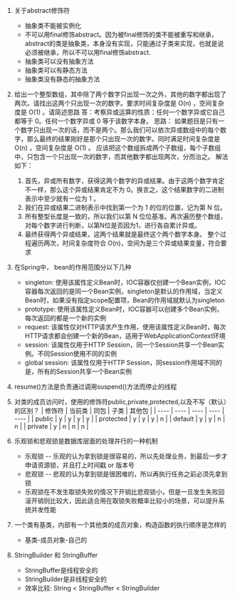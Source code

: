 1. 关于abstract修饰符
    * 抽象类不能被实例化
    * 不可以用final修饰abstract。因为被final修饰的类不能被重写和继承，abstract的类是抽象类，本身没有实现，只能通过子类来实现，也就是说必须被继承，所以不可以用final修饰abstract.
    * 抽象类可以没有抽象方法
    * 抽象类可以有静态方法
    * 抽象类没有静态的抽象方法

2. 给出一个整型数组，其中除了两个数字只出现一次之外，其他的数字都出现了两次。请找出这两个只出现一次的数字。要求时间复杂度是 O(n) ，空间复杂度是 O(1) 。请简述思路
    答：考察异或运算的性质：任何一个数字异或它自己都等于 0。任何一个数字异或 0 等于该数字本身。
    思路：
    如果题目是只有一个数字只出现一次的话，而不是两个。那么我们可以依次异或数组中的每个数字，那么最终的结果刚好是那个只出现一次的数字。同时满足时间复杂度是 O(n) ，空间复杂度是 O(1) 。
    应该把这个数组拆成两个子数组，每个子数组中，只包含一个只出现一次的数字，而其他数字都出现两次，分而治之。
    解法如下：
    1. 首先，异或所有数字，获得这两个数字的异或结果。由于这两个数字肯定不一样，那么这个异或结果肯定不为 0。换言之，这个结果数字的二进制表示中至少就有一位为 1 。
    2. 我们在异或结果二进制表示中找到第一个为 1 的位的位置，记为第 N 位。
    3. 所有整型长度是一致的，所以我们以第 N 位位基准。再次遍历整个数组，对每个数字进行判断，以第N位是否因为1，进行各自累计异或。
    4. 最终获得两个异或结果，这两个结果就是最终这个两个数字本身。
    整个过程遍历两次，时间复杂度符合 O(n)，空间为是三个异或结果变量，符合要求

3. 在Spring中， bean的作用范围分以下几种
    * singleton: 使用该属性定义Bean时，IOC容器仅创建一个Bean实例，IOC容器每次返回的是同一个Bean实例，singleton是默认的作用域，当定义Bean时，如果没有指定scope配置项，Bean的作用域就默认为singleton
    * prototype: 使用该属性定义Bean时，IOC容器可以创建多个Bean实例，每次返回的都是一个新的实例
    * request: 该属性仅对HTTP请求产生作用，使用该属性定义Bean时，每次HTTP请求都会创建一个新的Bean，适用于WebApplicationContext环境
    * session: 该属性仅用于HTTP Session，同一个Session共享一个Bean实例。不同Session使用不同的实例
    * global session: 该属性仅用于HTTP Session，同session作用域不同的是，所有的Session共享一个Bean实例

4. resume()方法是负责通过调用suspend()方法而停止的线程

5. 对类的成员访问时，使用的修饰符public,private,protected,以及不写（默认）的区别？
| 修饰符 | 当前类 | 同包 | 子类 | 其他包 |
| ---- | ---- | ---- | ---- | ---- |
| public | y | y | y | y |
| protected | y | y | y | n |
| default | y | y | n | n |
| private | y | n | n | n |

6. 乐观锁和悲观锁是数据库层面的处理并行的一种机制
    * 乐观锁 -- 乐观的认为拿到锁是很容易的，所以先处理业务，到最后一步才申请资源锁，并且打上时间戳 or 版本号
    * 悲观锁 -- 悲观的认为拿到锁是很困难的，所以再执行任务之前必须先拿到锁
    * 乐观锁在不发生取锁失败的情况下开销比悲观锁小，但是一旦发生失败回滚开销则比较大，因此适合用在取锁失败概率比较小的场景，可以提升系统并发性能

7. 一个类有基类，内部有一个其他类的成员对象，构造函数的执行顺序是怎样的
    * 基类-成员对象-自己的

8. StringBuilder 和 StringBuffer 
    * StringBuffer是线程安全的
    * StringBuilder是非线程安全的
    * 效率比较: String < StringBuffer < StringBuilder





